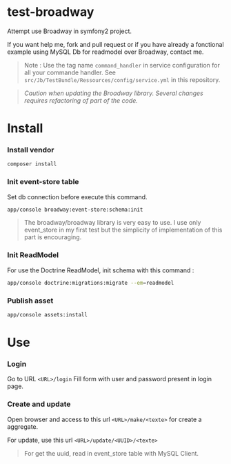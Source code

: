 test-broadway
=============

Attempt use Broadway in symfony2 project.


If you want help me, fork and pull request or if you have already a fonctional example using MySQL Db for readmodel over Broadway, contact me.

> Note : Use the tag name `command_handler` in service configuration for all your commande handler. See `src/Jb/TestBundle/Ressources/config/service.yml` in this repository.

> *Caution when updating the Broadway library. Several changes requires refactoring of part of the code.*

Install
=======

### Install vendor

```bash
composer install
```

### Init event-store table

Set db connection before execute this command.

```bash
app/console broadway:event-store:schema:init
```

> The broadway/broadway library is very easy to use. I use only event_store in my first test but the simplicity of implementation of this part is encouraging.

### Init ReadModel

For use the Doctrine ReadModel, init schema with this command :

```bash
app/console doctrine:migrations:migrate --em=readmodel
```

### Publish asset

```bash
app/console assets:install
```

Use
===

### Login
Go to URL `<URL>/login`
Fill form with user and password present in login page.

### Create and update

Open browser and access to this url `<URL>/make/<texte>` for create a aggregate.

For update, use this url `<URL>/update/<UUID>/<texte>`
> For get the uuid, read in event_store table with MySQL Client.




